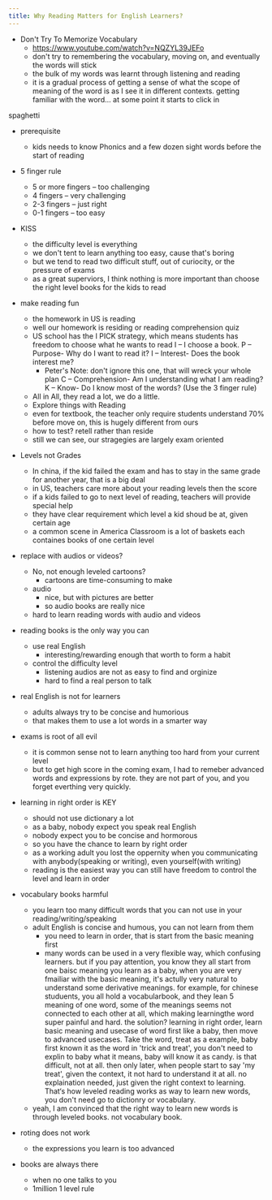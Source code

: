 ```yaml
---
title: Why Reading Matters for English Learners?
---
```


- Don't Try To Memorize Vocabulary
  - https://www.youtube.com/watch?v=NQZYL39JEFo
  - don't try to remembering the vocabulary, moving on, and eventually the words will stick
  - the bulk of my words was learnt through listening and reading
  - it is a gradual process of getting a sense of what the scope of meaning of the word is as I see it in different contexts. getting familiar with the word... at some point it starts to click in

spaghetti

- prerequisite
  - kids needs to know Phonics and a few dozen sight words before the start of reading

- 5 finger rule
  - 5 or more fingers – too challenging
  - 4 fingers – very challenging
  - 2-3 fingers – just right
  - 0-1 fingers – too easy
- KISS
  - the difficulty level is everything
  - we don't tent to learn anything too easy, cause that's boring
  - but we tend to read two difficult stuff, out of curiocity, or the pressure of exams
  - as a great superviors, I think nothing is more important than choose the right level books for the kids to read
- make reading fun
  - the homework in US is reading
  - well our homework is residing or reading comprehension quiz
  - US school has the I PICK strategy, which means students has freedom to choose what he wants to read
    I – I choose a book.
    P – Purpose- Why do I want to read it?
    I – Interest- Does the book interest me?
    - Peter's Note: don't ignore this one, that will wreck your whole plan
    C – Comprehension- Am I understanding what I am reading?
    K – Know- Do I know most of the words? (Use the 3 finger rule)
  - All in All, they read a lot, we do a little.
  - Explore things with Reading
  - even for textbook, the teacher only require students understand 70% before move on, this is hugely different from ours
  - how to test? retell rather than reside
  - still we can see, our stragegies are largely exam oriented
- Levels not Grades
  - In china, if the kid failed the exam and has to stay in the same grade for another year, that is a big deal
  - in US, teachers care more about your reading levels then the score
  - if a kids failed to go to next level of reading, teachers will provide special help 
  - they have clear requirement which level a kid shoud be at, given certain age
  - a common scene in America Classroom is a lot of baskets each containes books of one certain level
- replace with audios or videos?
  - No, not enough leveled cartoons?
    - cartoons are time-consuming to make
  - audio
    - nice, but with pictures are better
    - so audio books are really nice
  - hard to learn reading words with audio and videos
  
- reading books is the only way you can 
  - use real English
    - interesting/rewarding enough that worth to form a habit
  - control the difficulty level
    - listening audios are not as easy to find and orginize
    - hard to find a real person to talk  

- real English is not for learners
  - adults always try to be concise and humorious
  - that makes them to use a lot words in a smarter way

- exams is root of all evil
  - it is common sense not to learn anything too hard from your current level
  - but to get high score in the coming exam, I had to remeber advanced words and expressions by rote. they are not part of you, and you forget everthing very quickly.

- learning in right order is KEY
  - should not use dictionary a lot
  - as a baby, nobody expect you speak real English
  - nobody expect you to be concise and hormorous 
  - so you have the chance to learn by right order
  - as a working adult you lost the oppernity when you communicating with anybody(speaking or writing), even yourself(with writing)
  - reading is the easiest way you can still have freedom to control the level and learn in order

- vocabulary books harmful
  - you learn too many difficult words that you can not use in your reading/writing/speaking
  - adult English is concise and humous, you can not learn from them
    - you need to learn in order, that is start from the basic meaning first
    - many words can be used in a very flexible way, which confusing learners. but if you pay attention, you know they all start from one baisc meaning you learn as a baby, when you are very fmailiar with the basic meaning, it's actully very natural to understand some derivative meanings. for example, for chinese studuents, you all hold a vocabularbook, and they lean 5 meaning of one word, some of the meanings seems not connected to each other at all, which making learningthe word super painful and hard. the solution? learning in right order, learn basic meaning and usecase of word first like a baby, then move to advanced usecases. Take the word, treat as a example, baby first known it as the word in 'trick and treat', you don't need to explin to baby what it means, baby will know it as candy. is that difficult, not at all. then only later, when people start to say 'my treat', given the context, it not hard to understand it at all. no explaination needed, just given the right context to learning. That‘s how leveled reading works as way to learn new words, you don't need go to dictionry or vocabulary.
  - yeah, I am convinced that the right way to learn new words is through leveled books. not vocabulary book.
- roting does not work
  - the expressions you learn is too advanced 

- books are always there
  - when no one talks to you
  - 1million 1 level rule

